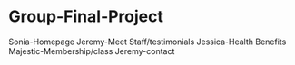 # Group-Final-Project
Sonia-Homepage
Jeremy-Meet Staff/testimonials
Jessica-Health Benefits
Majestic-Membership/class
Jeremy-contact
